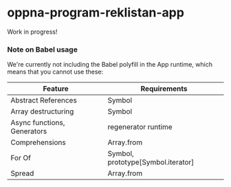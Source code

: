 # oppna-program-reklistan-app

Work in progress!

### Note on Babel usage
We're currently not including the Babel polyfill in the App runtime, which means that you cannot use these:

|Feature | Requirements |
|--------|--------------|
|Abstract References | Symbol |
|Array destructuring | Symbol |
|Async functions, Generators | regenerator runtime |
|Comprehensions | Array.from |
|For Of | Symbol, prototype[Symbol.iterator] |
|Spread | Array.from |


